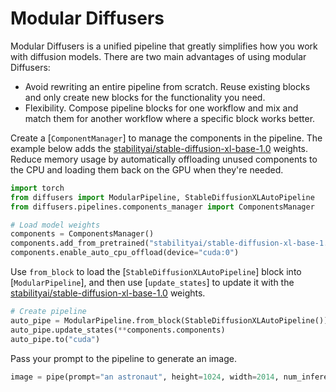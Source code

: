<!--Copyright 2025 The HuggingFace Team. All rights reserved.

Licensed under the Apache License, Version 2.0 (the "License"); you may not use this file except in compliance with
the License. You may obtain a copy of the License at

http://www.apache.org/licenses/LICENSE-2.0

Unless required by applicable law or agreed to in writing, software distributed under the License is distributed on
an "AS IS" BASIS, WITHOUT WARRANTIES OR CONDITIONS OF ANY KIND, either express or implied. See the License for the
specific language governing permissions and limitations under the License.
-->

# Modular Diffusers

Modular Diffusers is a unified pipeline that greatly simplifies how you work with diffusion models. There are two main advantages of using modular Diffusers:

* Avoid rewriting an entire pipeline from scratch. Reuse existing blocks and only create new blocks for the functionality you need.
* Flexibility. Compose pipeline blocks for one workflow and mix and match them for another workflow where a specific block works better.

Create a [`ComponentManager`] to manage the components in the pipeline. The example below adds the [stabilityai/stable-diffusion-xl-base-1.0](https://huggingface.co/stabilityai/stable-diffusion-xl-base-1.0) weights. Reduce memory usage by automatically offloading unused components to the CPU and loading them back on the GPU when they're needed.

```py
import torch
from diffusers import ModularPipeline, StableDiffusionXLAutoPipeline
from diffusers.pipelines.components_manager import ComponentsManager

# Load model weights
components = ComponentsManager()
components.add_from_pretrained("stabilityai/stable-diffusion-xl-base-1.0", torch_dtype=torch.float16)
components.enable_auto_cpu_offload(device="cuda:0")
```

Use `from_block` to load the [`StableDiffusionXLAutoPipeline`] block into [`ModularPipeline`], and then use [`update_states`] to update it with the [stabilityai/stable-diffusion-xl-base-1.0](https://huggingface.co/stabilityai/stable-diffusion-xl-base-1.0) weights.

```py
# Create pipeline
auto_pipe = ModularPipeline.from_block(StableDiffusionXLAutoPipeline())
auto_pipe.update_states(**components.components)
auto_pipe.to("cuda")
```

Pass your prompt to the pipeline to generate an image.

```py
image = pipe(prompt="an astronaut", height=1024, width=2014, num_inference_steps=30)images[0]
```
